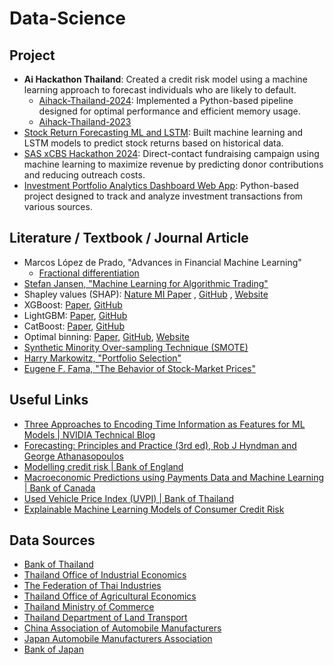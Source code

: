 # Data-Science

## Project
- **Ai Hackathon Thailand**: Created a credit risk model using a machine learning approach to forecast individuals who are likely to default.
  - [Aihack-Thailand-2024](https://github.com/pupipatsk/Aihack-Thailand-2024.git): Implemented a Python-based pipeline designed for optimal performance and efficient memory usage.
  - [Aihack-Thailand-2023](https://github.com/pupipatsk/Aihack-Thailand-2023.git)
- [Stock Return Forecasting ML and LSTM](https://github.com/pupipatsk/Stock-Return-Forecasting-ML-and-LSTM.git): Built machine learning and LSTM models to predict stock returns based on historical data.
- [SAS xCBS Hackathon 2024](https://github.com/pupipatsk/SAS-Hackathon-2024.git): Direct-contact fundraising campaign using machine learning to maximize revenue by predicting donor contributions and reducing outreach costs.
- [Investment Portfolio Analytics Dashboard Web App](https://github.com/pupipatsk/Investment-Portfolio.git): Python-based project designed to track and analyze investment transactions from various sources.

## Literature / Textbook / Journal Article

- Marcos López de Prado, "Advances in Financial Machine Learning"
  - [Fractional differentiation](https://github.com/fracdiff/fracdiff.git)
- [Stefan Jansen, "Machine Learning for Algorithmic Trading"](https://github.com/stefan-jansen/machine-learning-for-trading.git)
- Shapley values (SHAP):
[Nature MI Paper](https://www.nature.com/articles/s42256-019-0138-9.epdf?shared_access_token=RCYPTVkiECUmc0CccSMgXtRgN0jAjWel9jnR3ZoTv0O81kV8DqPb2VXSseRmof0Pl8YSOZy4FHz5vMc3xsxcX6uT10EzEoWo7B-nZQAHJJvBYhQJTT1LnJmpsa48nlgUWrMkThFrEIvZstjQ7Xdc5g%3D%3D)
, [GitHub](https://github.com/shap/shap.git)
, [Website](https://shap.readthedocs.io/en/latest/)
- XGBoost: [Paper](https://arxiv.org/pdf/1603.02754), [GitHub](https://github.com/dmlc/xgboost.git)
- LightGBM: [Paper](https://papers.nips.cc/paper_files/paper/2017/file/6449f44a102fde848669bdd9eb6b76fa-Paper.pdf), [GitHub](https://github.com/microsoft/LightGBM.git)
- CatBoost: [Paper](https://arxiv.org/abs/1706.09516), [GitHub](https://github.com/catboost/catboost.git)
- Optimal binning: [Paper](https://arxiv.org/pdf/2001.08025), [GitHub](https://github.com/guillermo-navas-palencia/optbinning.git), [Website](https://gnpalencia.org/optbinning/)
- [Synthetic Minority Over-sampling Technique (SMOTE)](https://arxiv.org/pdf/1106.1813)
- [Harry Markowitz, "Portfolio Selection"](https://www.jstor.org/stable/2975974)
- [Eugene F. Fama, "The Behavior of Stock-Market Prices"](https://www.jstor.org/stable/2350752)

## Useful Links

- [Three Approaches to Encoding Time Information as Features for ML Models | NVIDIA Technical Blog](https://developer.nvidia.com/blog/three-approaches-to-encoding-time-information-as-features-for-ml-models/)
- [Forecasting: Principles and Practice (3rd ed), Rob J Hyndman and George Athanasopoulos](https://otexts.com/fpp3/)
- [Modelling credit risk | Bank of England](https://www.bankofengland.co.uk/-/media/boe/files/ccbs/resources/modelling-credit-risk)
- [Macroeconomic Predictions using Payments Data and
Machine Learning | Bank of Canada](https://www.bankofcanada.ca/wp-content/uploads/2022/03/swp2022-10.pdf)
- [Used Vehicle Price Index (UVPI) | Bank of Thailand](https://www.bot.or.th/content/dam/bot/documents/th/research-and-publications/research/stat-horizon-and-stat-in-focus/stat-horizon/UVPI.pdf)
- [Explainable Machine Learning Models of Consumer Credit Risk](https://papers.ssrn.com/sol3/papers.cfm?abstract_id=4006840)

## Data Sources

- [Bank of Thailand](https://www.bot.or.th/en/statistics.html)
- [Thailand Office of Industrial Economics](https://www.oie.go.th/view/1/industrial_indices/EN-US)
- [The Federation of Thai Industries](https://fti.or.th/ids/)
- [Thailand Office of Agricultural Economics](https://www.oae.go.th/view/1/%E0%B8%82%E0%B9%89%E0%B8%AD%E0%B8%A1%E0%B8%B9%E0%B8%A5%E0%B9%80%E0%B8%A8%E0%B8%A3%E0%B8%A9%E0%B8%90%E0%B8%81%E0%B8%B4%E0%B8%88%E0%B8%81%E0%B8%B2%E0%B8%A3%E0%B9%80%E0%B8%81%E0%B8%A9%E0%B8%95%E0%B8%A3/TH-TH)
- [Thailand Ministry of Commerce](https://www.moc.go.th/en/page/item/index/id/6)
- [Thailand Department of Land Transport](https://web.dlt.go.th/statistics/)
- [China Association of Automobile Manufacturers](http://en.caam.org.cn/Index/lists/catid/69.html)
- [Japan Automobile Manufacturers Association](https://jamaserv.jama.or.jp/newdb/eng/index.html)
- [Bank of Japan](https://www.boj.or.jp/en/statistics/index.htm)
